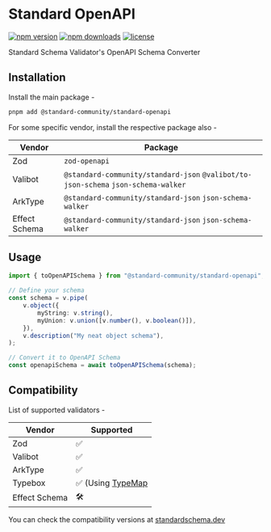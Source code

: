 # Standard OpenAPI

[![npm version](https://img.shields.io/npm/v/@standard-community/standard-openapi.svg)](https://npmjs.org/package/@standard-community/standard-openapi "View this project on NPM")
[![npm downloads](https://img.shields.io/npm/dm/@standard-community/standard-openapi)](https://www.npmjs.com/package/@standard-community/standard-openapi)
[![license](https://img.shields.io/npm/l/@standard-community/standard-openapi)](LICENSE)

Standard Schema Validator's OpenAPI Schema Converter

## Installation

Install the main package -

```sh
pnpm add @standard-community/standard-openapi
```

For some specific vendor, install the respective package also -

| Vendor  | Package |
| ------- | ------- |
| Zod     | `zod-openapi` |
| Valibot | `@standard-community/standard-json` `@valibot/to-json-schema` `json-schema-walker` |
| ArkType | `@standard-community/standard-json` `json-schema-walker` |
| Effect Schema | `@standard-community/standard-json` `json-schema-walker` |

## Usage

```ts
import { toOpenAPISchema } from "@standard-community/standard-openapi";

// Define your schema
const schema = v.pipe(
    v.object({
        myString: v.string(),
        myUnion: v.union([v.number(), v.boolean()]),
    }),
    v.description("My neat object schema"),
);

// Convert it to OpenAPI Schema
const openapiSchema = await toOpenAPISchema(schema);
```

## Compatibility

List of supported validators -

| Vendor  | Supported |
| ------- | ------- |
| Zod     | ✅ |
| Valibot | ✅ |
| ArkType | ✅ |
| Typebox | ✅ (Using [TypeMap](https://github.com/sinclairzx81/typemap) |
| Effect Schema | 🛠️ |

You can check the compatibility versions at [standardschema.dev](https://standardschema.dev/)
